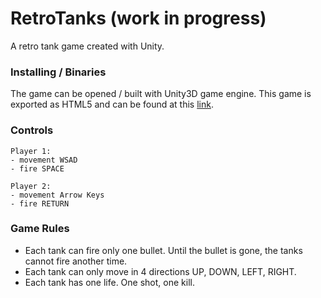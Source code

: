 # RetroTanks (work in progress)
A retro tank game created with Unity.

### Installing / Binaries

The game can be opened / built with Unity3D game engine.
This game is exported as HTML5 and can be found at this [link](https://mithy.github.io/tank_game/).

### Controls

```
Player 1:
- movement WSAD
- fire SPACE

Player 2:
- movement Arrow Keys
- fire RETURN
```

### Game Rules

- Each tank can fire only one bullet. Until the bullet is gone, the tanks cannot fire another time.
- Each tank can only move in 4 directions UP, DOWN, LEFT, RIGHT.
- Each tank has one life. One shot, one kill.
